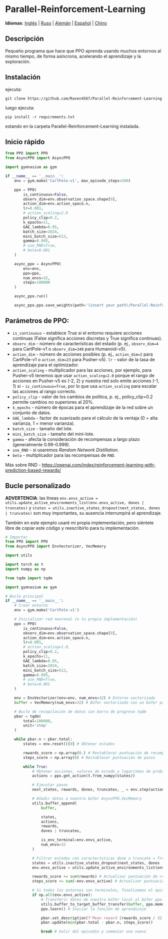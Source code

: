 # Parallel-Reinforcement-Learning

**Idiomas**: [Inglés](README.md) | [Ruso](README.ru.md) | [Alemán](README.de.md) | [Español](README.es.md) | [Chino](README.zh-CN.md)

## Descripción
Pequeño programa que hace que PPO aprenda usando muchos entornos al mismo tiempo, de forma asíncrona, acelerando el aprendizaje y la exploración.

## Instalación
ejecuta:
```
git clone https://github.com/Raven4567/Parallel-Reinforcement-Learning
```
luego ejecuta:
```
pip install -r requirements.txt
```
estando en la carpeta Parallel-Reinforcement-Learning instalada.

## Inicio rápido
```python
from PPO import PPO
from AsyncPPO import AsyncPPO

import gymnasium as gym

if __name__ == '__main__':
	env = gym.make('CartPole-v1', max_episode_steps=500)

	ppo = PPO(
		is_continuous=False, 
		observ_dim=env.observation_space.shape[0],
		action_dim=env.action_space.n, 
		lr=0.001, 
		# action_scaling=2.0
		policy_clip=0.2, 
		k_epochs=11, 
		GAE_lambda=0.95, 
		batch_size=1024, 
		mini_batch_size=512, 
		gamma=0.995,
		# use_RND=True, 
		# beta=0.001
	)

	async_ppo = AsyncPPO(
		env=env,
		ppo=ppo,
		num_envs=32,
		steps=100000
	)

	async_ppo.run()

	async_ppo.ppo.save_weights(path='(insert your path)/Parallel-Reinforcement-Learning/PPO/data')
```

## Parámetros de PPO:

- `is_continuous` - establece True si el entorno requiere acciones continuas (False significa acciones discretas y True significa continuas).
- `observ_dim` - número de características del estado (p. ej., `observ_dim=4` para CartPole-v1 o `observ_dim=348` para Humanoid-v5).
- `action_dim`  - número de acciones posibles (p. ej., `action_dim=2` para CartPole-v1 o `action_dim=23` para Pusher-v5).
`lr` - valor de la tasa de aprendizaje para el optimizador.
- `action_scaling` - multiplicador para las acciones, por ejemplo, para Pusher-v5 tenemos que usar `action_scaling=2.0` porque el rango de acciones en Pusher-v5 es (-2, 2) y nuestra red solo emite acciones (-1, 1) si - `is_continuous=True`, por lo que usa `action_scaling` para escalar las acciones al rango correcto.
- `policy_clip` - valor de los cambios de política, p. ej., policy_clip=0.2 permite cambios no superiores al 20%.
- `k_epochs` - número de épocas para el aprendizaje de la red sobre un conjunto de datos.
- `GAE_lambda` - factor de suavizado para el cálculo de la ventaja (0 = alta varianza, 1 = menor varianza).
- `batch_size` - tamaño del lote.
- `mini_batch_size` - tamaño del mini-lote.
- `gamma` - afecta la consideración de recompensas a largo plazo (generalmente 0.99-0.999).
- `use_RND` - si usaremos *Random Network Distillation*.
- `beta` - multiplicador para las recompensas de `RND`.

Más sobre RND - https://openai.com/index/reinforcement-learning-with-prediction-based-rewards/

## Bucle personalizado
**ADVERTENCIA**: las líneas `env.envs_active = utils.update_active_environments_list(env.envs_active, dones | truncates)` y `states = utils.inactive_states_dropout(next_states, dones | truncates)` son muy importantes, su ausencia interrumpirá el aprendizaje.

También en este ejemplo usaré mi propia implementación, pero siéntete libre de copiar este código y reescribirlo para tu implementación.

```python
# Importar
from PPO import PPO
from AsyncPPO import EnvVectorizer, VecMemory

import utils

import torch as t
import numpy as np

from tqdm import tqdm

import gymnasium as gym

# Bucle principal
if __name__ == '__main__':
	# Crear entorno
	env = gym.make('CartPole-v1')

	# Inicializar red neuronal (o tu propia implementación)
	ppo = PPO(
		is_continuous=False, 
		observ_dim=env.observation_space.shape[0],
		action_dim=env.action_space.n, 
		lr=0.001,
		# action_scaling=1.0,
		policy_clip=0.2, 
		k_epochs=11, 
		GAE_lambda=0.95, 
		batch_size=1024, 
		mini_batch_size=512, 
		gamma=0.995,
		# use_RND=True, 
		# beta=0.001
	)

	env = EnvVectorizer(env=env, num_envs=32) # Entorno vectorizado
	buffer = VecMemory(num_envs=32) # Búfer vectorizado con un búfer para cada entorno

	# Bucle de recopilación de datos con barra de progreso tqdm
	pbar = tqdm(
		total=100000,
		unit='step'
	)

	while pbar.n < pbar.total:
		states = env.reset()[0] # Obtener estados

		rewards_score = np.array(0.) # Restablecer puntuación de recompensas
		steps_score = np.array(0) # Restablecer puntuación de pasos

		while True:
			# Obtener acciones, valores de estado y logaritmos de probabilidades
			actions = ppo.get_action(t.from_numpy(states)) 

			# Ejecutar pasos
			next_states, rewards, dones, truncates, _ = env.step(actions) 

			# Añadir datos a nuestro búfer AsyncPPO.VecMemory
			utils.buffer_append(
				buffer,

				states, 
				actions, 
				rewards, 
				dones | truncates,

				is_env_terminal=env.envs_active,
				num_envs=32
			) 

			# Filtrar estados con características done o truncate = True, y también actualizar la lista de actividad de los entornos
			states = utils.inactive_states_dropout(next_states, dones | truncates) 
			env.envs_active = utils.update_active_environments_list(env.envs_active, dones | truncates)

			rewards_score += sum(rewards) # Actualizar puntuación de recompensas
			steps_score += sum(~env.envs_active) # Actualizar puntuación de pasos

			# Si todos los entornos son terminales, finalizamos el episodio
			if np.all(env.envs_active): 
				# Transferir datos de nuestro búfer local al búfer ppo.memory para el aprendizaje de PPO. También puedes usar tu propia función para transferir datos al búfer de tu propia red neuronal.
				utils.buffer_to_target_buffer_transfer(buffer, ppo.memory) 
				ppo.learn() # Iniciar la función de aprendizaje

				pbar.set_description(f'Mean reward {rewards_score / 32: .1f}')
				pbar.update(min(pbar.total - pbar.n, steps_score))

				break # Salir del episodio y comenzar uno nuevo
```
